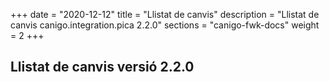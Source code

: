 +++
date        = "2020-12-12"
title       = "Llistat de canvis"
description = "Llistat de canvis canigo.integration.pica 2.2.0"
sections    = "canigo-fwk-docs"
weight		= 2
+++

## Llistat de canvis versió 2.2.0

